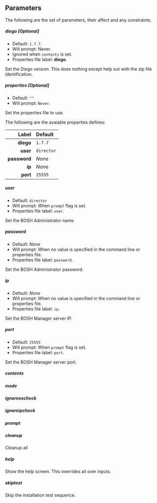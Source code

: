 ## Parameters
The following are the set of parameters, their affect and any constraints.
##### diego [Optional]
   * Default: `1.7.7`.
   * Will prompt: Never.
   * Ignored when `contents` is set.
   * Properties file label: **diego**.

Set the Diego version. This does nothing except help out with the zip file identification.

##### properties [Optional]
   * Default: `""`
   * Will prompt: `Never`.

Set the properties file to use.

The following are the avaiable properties defines:

| Label        | Default    |
| ------------:|:---------- |
| **diego**    | `1.7.7`    |
| **user**     | `director` |
| **password** | *None*     |
| **ip**       | *None*     |
| **port**     | `25555`    |

##### user
   * Default: `director`
   * Will prompt: When `prompt` flag is set.
   * Properties file label: `user`.

Set the BOSH Administrator name.

##### password
   * Default: *None*
   * Will prompt: When no value is specified in the command line or properties file.
   * Properties file label: `password`.

Set the BOSH Administrator password.

##### ip
   * Default: *None*
   * Will prompt: When no value is specified in the command line or properties file.
   * Properties file label: `ip`.

Set the BOSH Manager server IP.

##### port
   * Default: `25555`
   * Will prompt: When `prompt` flag is set.
   * Properties file label: `port`.

Set the BOSH Manager server port.
##### contents

##### mode
##### ignoreoscheck
##### ignoreipcheck
##### prompt
##### cleanup
Cleanup all 
##### help
Show the help screen. This overrides all over inputs.
##### skiptest
Skip the installation test sequence.
